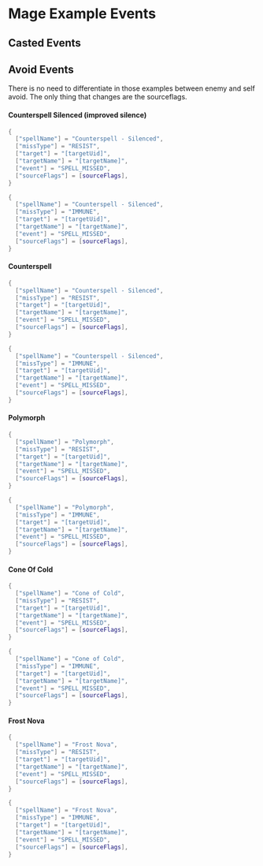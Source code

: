 # Mage Example Events

## Casted Events

## Avoid Events

There is no need to differentiate in those examples between enemy and self avoid. The only thing that changes are the sourceflags.

#### Counterspell Silenced (improved silence)

```lua
{
  ["spellName"] = "Counterspell - Silenced",
  ["missType"] = "RESIST",
  ["target"] = "[targetUid]",
  ["targetName"] = "[targetName]",
  ["event"] = "SPELL_MISSED",
  ["sourceFlags"] = [sourceFlags],
}
```

```lua
{
  ["spellName"] = "Counterspell - Silenced",
  ["missType"] = "IMMUNE",
  ["target"] = "[targetUid]",
  ["targetName"] = "[targetName]",
  ["event"] = "SPELL_MISSED",
  ["sourceFlags"] = [sourceFlags],
}
```

#### Counterspell

```lua
{
  ["spellName"] = "Counterspell - Silenced",
  ["missType"] = "RESIST",
  ["target"] = "[targetUid]",
  ["targetName"] = "[targetName]",
  ["event"] = "SPELL_MISSED",
  ["sourceFlags"] = [sourceFlags],
}
```

```lua
{
  ["spellName"] = "Counterspell - Silenced",
  ["missType"] = "IMMUNE",
  ["target"] = "[targetUid]",
  ["targetName"] = "[targetName]",
  ["event"] = "SPELL_MISSED",
  ["sourceFlags"] = [sourceFlags],
}
```

#### Polymorph

```lua
{
  ["spellName"] = "Polymorph",
  ["missType"] = "RESIST",
  ["target"] = "[targetUid]",
  ["targetName"] = "[targetName]",
  ["event"] = "SPELL_MISSED",
  ["sourceFlags"] = [sourceFlags],
}
```

```lua
{
  ["spellName"] = "Polymorph",
  ["missType"] = "IMMUNE",
  ["target"] = "[targetUid]",
  ["targetName"] = "[targetName]",
  ["event"] = "SPELL_MISSED",
  ["sourceFlags"] = [sourceFlags],
}
```

#### Cone Of Cold

```lua
{
  ["spellName"] = "Cone of Cold",
  ["missType"] = "RESIST",
  ["target"] = "[targetUid]",
  ["targetName"] = "[targetName]",
  ["event"] = "SPELL_MISSED",
  ["sourceFlags"] = [sourceFlags],
}
```

```lua
{
  ["spellName"] = "Cone of Cold",
  ["missType"] = "IMMUNE",
  ["target"] = "[targetUid]",
  ["targetName"] = "[targetName]",
  ["event"] = "SPELL_MISSED",
  ["sourceFlags"] = [sourceFlags],
}
```

#### Frost Nova

```lua
{
  ["spellName"] = "Frost Nova",
  ["missType"] = "RESIST",
  ["target"] = "[targetUid]",
  ["targetName"] = "[targetName]",
  ["event"] = "SPELL_MISSED",
  ["sourceFlags"] = [sourceFlags],
}
```

```lua
{
  ["spellName"] = "Frost Nova",
  ["missType"] = "IMMUNE",
  ["target"] = "[targetUid]",
  ["targetName"] = "[targetName]",
  ["event"] = "SPELL_MISSED",
  ["sourceFlags"] = [sourceFlags],
}
```
